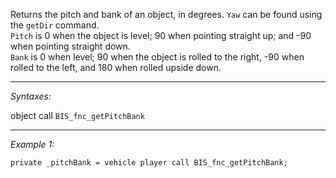 Returns the pitch and bank of an object, in degrees. `Yaw` can be found using the `getDir` command.<br>
`Pitch` is 0 when the object is level; 90 when pointing straight up; and -90 when pointing straight down.<br>
`Bank` is 0 when level; 90 when the object is rolled to the right, -90 when rolled to the left, and 180 when rolled upside down.


---
*Syntaxes:*

object call `BIS_fnc_getPitchBank`

---
*Example 1:*

```sqf
private _pitchBank = vehicle player call BIS_fnc_getPitchBank;
```